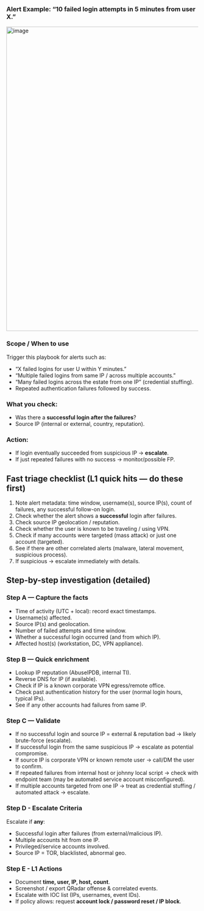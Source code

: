 ### **Alert Example: “10 failed login attempts in 5 minutes from user X.”**

<img width="697" height="798" alt="image" src="https://github.com/user-attachments/assets/b854c840-473c-40c0-8588-d879205cf452" />


### Scope / When to use

Trigger this playbook for alerts such as:

- “X failed logins for user U within Y minutes.”
- “Multiple failed logins from same IP / across multiple accounts.”
- “Many failed logins across the estate from one IP” (credential stuffing).
- Repeated authentication failures followed by success.

### **What you check:**

- Was there a **successful login after the failures**?
- Source IP (internal or external, country, reputation).

### **Action:**

- If login eventually succeeded from suspicious IP → **escalate**.
- If just repeated failures with no success → monitor/possible FP.

## Fast triage checklist (L1 quick hits — do these first)

1. Note alert metadata: time window, username(s), source IP(s), count of failures, any successful follow-on login.
2. Check whether the alert shows a **successful** login after failures.
3. Check source IP geolocation / reputation.
4. Check whether the user is known to be traveling / using VPN.
5. Check if many accounts were targeted (mass attack) or just one account (targeted).
6. See if there are other correlated alerts (malware, lateral movement, suspicious process).
7. If suspicious → escalate immediately with details.

## Step-by-step investigation (detailed)

### Step A — Capture the facts

- Time of activity (UTC + local): record exact timestamps.
- Username(s) affected.
- Source IP(s) and geolocation.
- Number of failed attempts and time window.
- Whether a successful login occurred (and from which IP).
- Affected host(s) (workstation, DC, VPN appliance).

### Step B — Quick enrichment

- Lookup IP reputation (AbuseIPDB, internal TI).
- Reverse DNS for IP (if available).
- Check if IP is a known corporate VPN egress/remote office.
- Check past authentication history for the user (normal login hours, typical IPs).
- See if any other accounts had failures from same IP.

### Step C — Validate

- If no successful login and source IP = external & reputation bad → likely brute-force (escalate).
- If successful login from the same suspicious IP → escalate as potential compromise.
- If source IP is corporate VPN or known remote user → call/DM the user to confirm.
- If repeated failures from internal host or johnny local script → check with endpoint team (may be automated service account misconfigured).
- If multiple accounts targeted from one IP → treat as credential stuffing / automated attack → escalate.

### Step D - Escalate Criteria

Escalate if **any**:

- Successful login after failures (from external/malicious IP).
- Multiple accounts hit from one IP.
- Privileged/service accounts involved.
- Source IP = TOR, blacklisted, abnormal geo.

### Step E - L1 Actions

- Document **time, user, IP, host, count**.
- Screenshot / export QRadar offense & correlated events.
- Escalate with IOC list (IPs, usernames, event IDs).
- If policy allows: request **account lock / password reset / IP block**.

